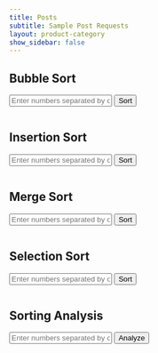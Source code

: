 ```yaml
---
title: Posts
subtitle: Sample Post Requests
layout: product-category
show_sidebar: false
---
```

  <style>
    .box {
      display: inline-block;
      width: 40px;
      height: 40px;
      background-color: lightblue;
      margin: 0 5px;
      display: flex;
      align-items: center;
      justify-content: center;
      font-size: 18px;
    }
  </style>

<script>
    function sendSortRequest(sortType) {
        var data = document.getElementById(sortType + 'Input').value;
        var requestData = data.split(',').map(Number); // Convert comma-separated input to a list of integers

        fetch('https://ww3.stu.nighthawkcodingsociety.com/api/sorting/' + sortType, {
            method: 'POST',
            body: JSON.stringify(requestData), // Send the list directly as the request body
            headers: {
                'Content-Type': 'application/json',
            },
        })
        .then(response => response.json())
        .then(data => {
            document.getElementById(sortType + 'Result').textContent = JSON.stringify(data);
        })
        .catch((error) => {
            console.error('Error:', error);
        });
    }

    function analyzeSorts() {
        var data = document.getElementById('analysisInput').value;
        var requestData = data.split(',').map(Number); // Convert comma-separated input to a list of integers

        fetch('https://ww3.stu.nighthawkcodingsociety.com/api/sorting/analyze', {
            method: 'POST',
            body: JSON.stringify(requestData), // Send the list directly as the request body
            headers: {
                'Content-Type': 'application/json',
            },
        })
        .then(response => response.json())
        .then(data => {
            document.getElementById('analysisResult').textContent = JSON.stringify(data);
        })
        .catch((error) => {
            console.error('Error:', error);
        });
    }
</script>


## Bubble Sort

<input type="text" id="bubbleInput" placeholder="Enter numbers separated by commas" />
<button onclick="sendSortRequest('bubble')">Sort</button>
<pre id="bubbleResult"></pre>

## Insertion Sort

<input type="text" id="insertionInput" placeholder="Enter numbers separated by commas" />
<button onclick="sendSortRequest('insertion')">Sort</button>
<pre id="insertionResult"></pre>

## Merge Sort

<input type="text" id="mergeInput" placeholder="Enter numbers separated by commas" />
<button onclick="sendSortRequest('merge')">Sort</button>
<pre id="mergeResult"></pre>

## Selection Sort

<input type="text" id="selectionInput" placeholder="Enter numbers separated by commas" />
<button onclick="sendSortRequest('selection')">Sort</button>
<pre id="selectionResult"></pre>

## Sorting Analysis

<input type="text" id="analysisInput" placeholder="Enter numbers separated by commas for analysis" />
<button onclick="analyzeSorts()">Analyze</button>
<pre id="analysisResult"></pre>

</script>
<!DOCTYPE html>
<html lang="en">
<head>
  <meta charset="UTF-8">
  <meta name="viewport" content="width=device-width, initial-scale=1.0">
  <style>
    .box {
      display: inline-block;
      width: 40px;
      height: 40px;
      background-color: lightblue;
      margin: 0 5px;
      display: flex;
      align-items: center;
      justify-content: center;
      font-size: 18px;
    }
  </style>
</head>
<body>
  <script>
    function sendSortRequest(sortType) {
        var data = document.getElementById(sortType + 'Input').value;
        var requestData = data.split(',').map(Number);

        visualizeSort(sortType, requestData);
    }

    function visualizeSort(sortType, data) {
        const containerId = sortType + 'Result';
        const container = document.getElementById(containerId);
        container.innerHTML = '';

        const visualization = document.createElement('div');
        visualization.id = sortType + 'Visualization';
        visualization.style.display = 'flex';

        data.forEach((num) => {
            const box = document.createElement('div');
            box.className = 'box';
            box.textContent = num;
            visualization.appendChild(box);
        });

        container.appendChild(visualization);

        animateSort(sortType, data);
    }

    async function animateSort(sortType, data) {
        const visualization = document.getElementById(sortType + 'Visualization');
        const length = data.length;

        for (let i = 0; i < length - 1; i++) {
            for (let j = 0; j < length - i - 1; j++) {
                // Highlight the elements being compared
                visualization.children[j].style.backgroundColor = 'yellow';
                visualization.children[j + 1].style.backgroundColor = 'yellow';

                await sleep(500); // Adjust the speed of animation

                // Swap elements if they are in the wrong order
                if (data[j] > data[j + 1]) {
                    const temp = data[j];
                    data[j] = data[j + 1];
                    data[j + 1] = temp;

                    updateVisualization(sortType, data);
                }

                // Reset background color
                visualization.children[j].style.backgroundColor = 'lightblue';
                visualization.children[j + 1].style.backgroundColor = 'lightblue';
            }
        }

        updateVisualization(sortType, data);
    }

    function updateVisualization(sortType, data) {
        const visualization = document.getElementById(sortType + 'Visualization');
        visualization.innerHTML = '';

        data.forEach((num) => {
            const box = document.createElement('div');
            box.className = 'box';
            box.textContent = num;
            visualization.appendChild(box);
        });
    }

    function sleep(ms) {
        return new Promise(resolve => setTimeout(resolve, ms));
    }
  </script>
</body>
</html>


